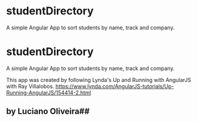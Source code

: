 # studentDirectory
A simple Angular App to sort students by name, track and company.

# studentDirectory
A simple Angular App to sort students by name, track and company.

This app was created by following Lynda's Up and Running with AngularJS with Ray Villalobos. 
https://www.lynda.com/AngularJS-tutorials/Up-Running-AngularJS/154414-2.html

## by Luciano Oliveira##
